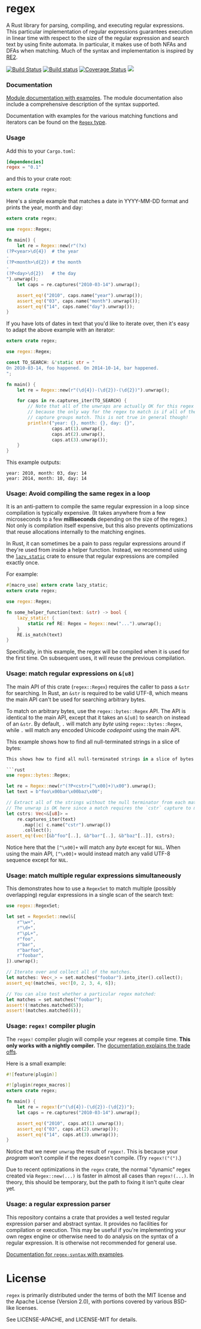 regex
=====

A Rust library for parsing, compiling, and executing regular expressions.
This particular implementation of regular expressions guarantees execution
in linear time with respect to the size of the regular expression and
search text by using finite automata. In particular, it makes use of both
NFAs and DFAs when matching. Much of the syntax and implementation is inspired
by [RE2](https://github.com/google/re2).

[![Build Status](https://travis-ci.org/rust-lang-nursery/regex.svg?branch=master)](https://travis-ci.org/rust-lang-nursery/regex)
[![Build status](https://ci.appveyor.com/api/projects/status/22g48bo866qr4u77?svg=true)](https://ci.appveyor.com/project/alexcrichton/regex)
[![Coverage Status](https://coveralls.io/repos/rust-lang-nursery/regex/badge.svg?branch=master)](https://coveralls.io/r/rust-lang-nursery/regex?branch=master)
[![](http://meritbadge.herokuapp.com/regex)](https://crates.io/crates/regex)

### Documentation

[Module documentation with examples](https://doc.rust-lang.org/regex).
The module documentation also include a comprehensive description of the syntax
supported.

Documentation with examples for the various matching functions and iterators
can be found on the
[`Regex` type](https://doc.rust-lang.org/regex/regex/enum.Regex.html).


### Usage

Add this to your `Cargo.toml`:

```toml
[dependencies]
regex = "0.1"
```

and this to your crate root:

```rust
extern crate regex;
```

Here's a simple example that matches a date in YYYY-MM-DD format and prints the
year, month and day:

```rust
extern crate regex;

use regex::Regex;

fn main() {
    let re = Regex::new(r"(?x)
(?P<year>\d{4})  # the year
-
(?P<month>\d{2}) # the month
-
(?P<day>\d{2})   # the day
").unwrap();
    let caps = re.captures("2010-03-14").unwrap();

    assert_eq!("2010", caps.name("year").unwrap());
    assert_eq!("03", caps.name("month").unwrap());
    assert_eq!("14", caps.name("day").unwrap());
}
```

If you have lots of dates in text that you'd like to iterate over, then it's
easy to adapt the above example with an iterator:

```rust
extern crate regex;

use regex::Regex;

const TO_SEARCH: &'static str = "
On 2010-03-14, foo happened. On 2014-10-14, bar happened.
";

fn main() {
    let re = Regex::new(r"(\d{4})-(\d{2})-(\d{2})").unwrap();

    for caps in re.captures_iter(TO_SEARCH) {
        // Note that all of the unwraps are actually OK for this regex
        // because the only way for the regex to match is if all of the
        // capture groups match. This is not true in general though!
        println!("year: {}, month: {}, day: {}",
                 caps.at(1).unwrap(),
                 caps.at(2).unwrap(),
                 caps.at(3).unwrap());
    }
}
```

This example outputs:

```
year: 2010, month: 03, day: 14
year: 2014, month: 10, day: 14
```

### Usage: Avoid compiling the same regex in a loop

It is an anti-pattern to compile the same regular expression in a loop since
compilation is typically expensive. (It takes anywhere from a few microseconds
to a few **milliseconds** depending on the size of the regex.) Not only is
compilation itself expensive, but this also prevents optimizations that reuse
allocations internally to the matching engines.

In Rust, it can sometimes be a pain to pass regular expressions around if
they're used from inside a helper function. Instead, we recommend using the
[`lazy_static`](https://crates.io/crates/lazy_static) crate to ensure that
regular expressions are compiled exactly once.

For example:

```rust
#[macro_use] extern crate lazy_static;
extern crate regex;

use regex::Regex;

fn some_helper_function(text: &str) -> bool {
    lazy_static! {
        static ref RE: Regex = Regex::new("...").unwrap();
    }
    RE.is_match(text)
}
```

Specifically, in this example, the regex will be compiled when it is used for
the first time. On subsequent uses, it will reuse the previous compilation.

### Usage: match regular expressions on `&[u8]`

The main API of this crate (`regex::Regex`) requires the caller to pass a
`&str` for searching. In Rust, an `&str` is required to be valid UTF-8, which
means the main API can't be used for searching arbitrary bytes.

To match on arbitrary bytes, use the `regex::bytes::Regex` API. The API
is identical to the main API, except that it takes an `&[u8]` to search
on instead of an `&str`. By default, `.` will match any *byte* using
`regex::bytes::Regex`, while `.` will match any encoded Unicode *codepoint*
using the main API.

This example shows how to find all null-terminated strings in a slice of bytes:

```rust
This shows how to find all null-terminated strings in a slice of bytes:

```rust
use regex::bytes::Regex;

let re = Regex::new(r"(?P<cstr>[^\x00]+)\x00").unwrap();
let text = b"foo\x00bar\x00baz\x00";

// Extract all of the strings without the null terminator from each match.
// The unwrap is OK here since a match requires the `cstr` capture to match.
let cstrs: Vec<&[u8]> =
    re.captures_iter(text)
      .map(|c| c.name("cstr").unwrap())
      .collect();
assert_eq!(vec![&b"foo"[..], &b"bar"[..], &b"baz"[..]], cstrs);
```

Notice here that the `[^\x00]+` will match any *byte* except for `NUL`. When
using the main API, `[^\x00]+` would instead match any valid UTF-8 sequence
except for `NUL`.

### Usage: match multiple regular expressions simultaneously

This demonstrates how to use a `RegexSet` to match multiple (possibly
overlapping) regular expressions in a single scan of the search text:

```rust
use regex::RegexSet;

let set = RegexSet::new(&[
    r"\w+",
    r"\d+",
    r"\pL+",
    r"foo",
    r"bar",
    r"barfoo",
    r"foobar",
]).unwrap();

// Iterate over and collect all of the matches.
let matches: Vec<_> = set.matches("foobar").into_iter().collect();
assert_eq!(matches, vec![0, 2, 3, 4, 6]);

// You can also test whether a particular regex matched:
let matches = set.matches("foobar");
assert!(!matches.matched(5));
assert!(matches.matched(6));
```

### Usage: `regex!` compiler plugin

The `regex!` compiler plugin will compile your regexes at compile time. **This
only works with a nightly compiler.**
The
[documentation explains the trade
offs](https://doc.rust-lang.org/regex/regex/index.html#the-regex!-macro).

Here is a small example:

```rust
#![feature(plugin)]

#![plugin(regex_macros)]
extern crate regex;

fn main() {
    let re = regex!(r"(\d{4})-(\d{2})-(\d{2})");
    let caps = re.captures("2010-03-14").unwrap();

    assert_eq!("2010", caps.at(1).unwrap());
    assert_eq!("03", caps.at(2).unwrap());
    assert_eq!("14", caps.at(3).unwrap());
}
```

Notice that we never `unwrap` the result of `regex!`. This is because your
*program* won't compile if the regex doesn't compile. (Try `regex!("(")`.)

Due to recent optimizations in the `regex` crate, the normal "dynamic" regex
created via `Regex::new(...)` is faster in almost all cases than `regex!(...)`.
In theory, this should be temporary, but the path to fixing it isn't quite
clear yet.

### Usage: a regular expression parser

This repository contains a crate that provides a well tested regular expression
parser and abstract syntax. It provides no facilities for compilation or
execution. This may be useful if you're implementing your own regex engine or
otherwise need to do analysis on the syntax of a regular expression. It is
otherwise not recommended for general use.

[Documentation for `regex-syntax` with
examples](https://doc.rust-lang.org/regex/regex_syntax/index.html).

# License

`regex` is primarily distributed under the terms of both the MIT license and
the Apache License (Version 2.0), with portions covered by various BSD-like
licenses.

See LICENSE-APACHE, and LICENSE-MIT for details.
